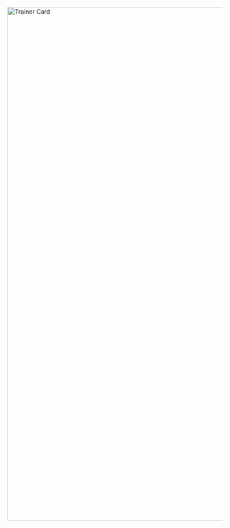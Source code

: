 <img width="2100" height="1200" alt="Trainer Card" src="https://github.com/user-attachments/assets/f96d80ea-ef88-43e5-bb94-80d415239ac6" />

